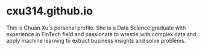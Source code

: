 # cxu314.github.io
This is Chuan Xu's personal profile. She is a Data Science graduate with experience in FinTech field and passionate to wrestle with complex data and apply machine learning to extract business insights and solve problems.
